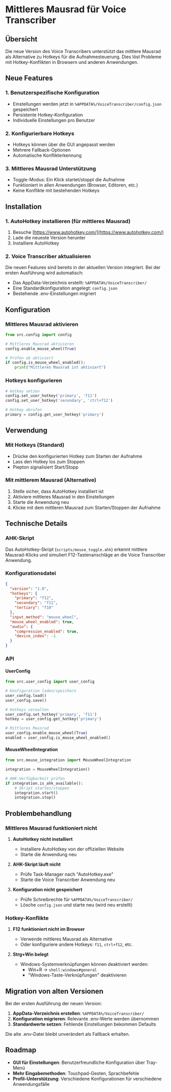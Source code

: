 # Mittleres Mausrad für Voice Transcriber

## Übersicht

Die neue Version des Voice Transcribers unterstützt das mittlere Mausrad als Alternative zu Hotkeys für die Aufnahmesteuerung. Dies löst Probleme mit Hotkey-Konflikten in Browsern und anderen Anwendungen.

## Neue Features

### 1. Benutzerspezifische Konfiguration
- Einstellungen werden jetzt in `%APPDATA%/VoiceTranscriber/config.json` gespeichert
- Persistente Hotkey-Konfiguration
- Individuelle Einstellungen pro Benutzer

### 2. Konfigurierbare Hotkeys
- Hotkeys können über die GUI angepasst werden
- Mehrere Fallback-Optionen
- Automatische Konflikterkennung

### 3. Mittleres Mausrad Unterstützung
- Toggle-Modus: Ein Klick startet/stoppt die Aufnahme
- Funktioniert in allen Anwendungen (Browser, Editoren, etc.)
- Keine Konflikte mit bestehenden Hotkeys

## Installation

### 1. AutoHotkey installieren (für mittleres Mausrad)

1. Besuche [https://www.autohotkey.com/](https://www.autohotkey.com/)
2. Lade die neueste Version herunter
3. Installiere AutoHotkey

### 2. Voice Transcriber aktualisieren

Die neuen Features sind bereits in der aktuellen Version integriert. Bei der ersten Ausführung wird automatisch:

- Das AppData-Verzeichnis erstellt: `%APPDATA%/VoiceTranscriber/`
- Eine Standardkonfiguration angelegt: `config.json`
- Bestehende .env-Einstellungen migriert

## Konfiguration

### Mittleres Mausrad aktivieren

```python
from src.config import config

# Mittleres Mausrad aktivieren
config.enable_mouse_wheel(True)

# Prüfen ob aktiviert
if config.is_mouse_wheel_enabled():
    print("Mittleres Mausrad ist aktiviert")
```

### Hotkeys konfigurieren

```python
# Hotkey setzen
config.set_user_hotkey('primary', 'f11')
config.set_user_hotkey('secondary', 'ctrl+f12')

# Hotkey abrufen
primary = config.get_user_hotkey('primary')
```

## Verwendung

### Mit Hotkeys (Standard)
- Drücke den konfigurierten Hotkey zum Starten der Aufnahme
- Lass den Hotkey los zum Stoppen
- Piepton signalisiert Start/Stopp

### Mit mittlerem Mausrad (Alternative)
1. Stelle sicher, dass AutoHotkey installiert ist
2. Aktiviere mittleres Mausrad in den Einstellungen
3. Starte die Anwendung neu
4. Klicke mit dem mittleren Mausrad zum Starten/Stoppen der Aufnahme

## Technische Details

### AHK-Skript
Das AutoHotkey-Skript (`scripts/mouse_toggle.ahk`) erkennt mittlere Mausrad-Klicks und simuliert F12-Tastenanschläge an die Voice Transcriber Anwendung.

### Konfigurationsdatei
```json
{
  "version": "1.0",
  "hotkeys": {
    "primary": "f12",
    "secondary": "f11",
    "tertiary": "f10"
  },
  "input_method": "mouse_wheel",
  "mouse_wheel_enabled": true,
  "audio": {
    "compression_enabled": true,
    "device_index": -1
  }
}
```

### API

#### UserConfig
```python
from src.user_config import user_config

# Konfiguration laden/speichern
user_config.load()
user_config.save()

# Hotkeys verwalten
user_config.set_hotkey('primary', 'f11')
hotkey = user_config.get_hotkey('primary')

# Mittleres Mausrad
user_config.enable_mouse_wheel(True)
enabled = user_config.is_mouse_wheel_enabled()
```

#### MouseWheelIntegration
```python
from src.mouse_integration import MouseWheelIntegration

integration = MouseWheelIntegration()

# AHK-Verfügbarkeit prüfen
if integration.is_ahk_available():
    # Skript starten/stoppen
    integration.start()
    integration.stop()
```

## Problembehandlung

### Mittleres Mausrad funktioniert nicht

1. **AutoHotkey nicht installiert**
   - Installiere AutoHotkey von der offiziellen Website
   - Starte die Anwendung neu

2. **AHK-Skript läuft nicht**
   - Prüfe Task-Manager nach "AutoHotkey.exe"
   - Starte die Voice Transcriber Anwendung neu

3. **Konfiguration nicht gespeichert**
   - Prüfe Schreibrechte für `%APPDATA%/VoiceTranscriber/`
   - Lösche `config.json` und starte neu (wird neu erstellt)

### Hotkey-Konflikte

1. **F12 funktioniert nicht im Browser**
   - Verwende mittleres Mausrad als Alternative
   - Oder konfiguriere andere Hotkeys: `f11`, `ctrl+f12`, etc.

2. **Strg+Win belegt**
   - Windows-Systemverknüpfungen können deaktiviert werden:
     - Win+R → `shell:windows#general`
     - "Windows-Taste-Verknüpfungen" deaktivieren

## Migration von alten Versionen

Bei der ersten Ausführung der neuen Version:

1. **AppData-Verzeichnis erstellen**: `%APPDATA%/VoiceTranscriber/`
2. **Konfiguration migrieren**: Relevante .env-Werte werden übernommen
3. **Standardwerte setzen**: Fehlende Einstellungen bekommen Defaults

Die alte .env-Datei bleibt unverändert als Fallback erhalten.

## Roadmap

- **GUI für Einstellungen**: Benutzerfreundliche Konfiguration über Tray-Menü
- **Mehr Eingabemethoden**: Touchpad-Gesten, Sprachbefehle
- **Profil-Unterstützung**: Verschiedene Konfigurationen für verschiedene Anwendungsfälle